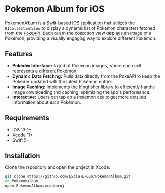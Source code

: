 # Pokemon Album for iOS
 
PokemonAlbum is a Swift-based iOS application that utilizes the `UICollectionView` to display a dynamic list of Pokémon characters fetched from the [PokeAPI](https://pokeapi.co). Each cell in the collection view displays an image of a Pokémon, providing a visually engaging way to explore different Pokémon.

## Features

- **Pokédex Interface:** A grid of Pokémon images, where each cell represents a different Pokémon.
- **Dynamic Data Fetching:** Pulls data directly from the PokeAPI to keep the Pokédex updated with the latest Pokémon entries.
- **Image Caching:** Implements the Kingfisher library to efficiently handle image downloading and caching, optimizing the app's performance.
- **Interactive:** Users can tap on a Pokémon cell to get more detailed information about each Pokémon.

## Requirements

- iOS 13.0+
- Xcode 11+
- Swift 5+

## Installation

Clone the repository and open the project in Xcode:

```bash
git clone https://github.com/Lydia-L-Guo/PokemonAlbum.git
cd PokemonAlbum
open PokemonAlbum.xcodeproj
